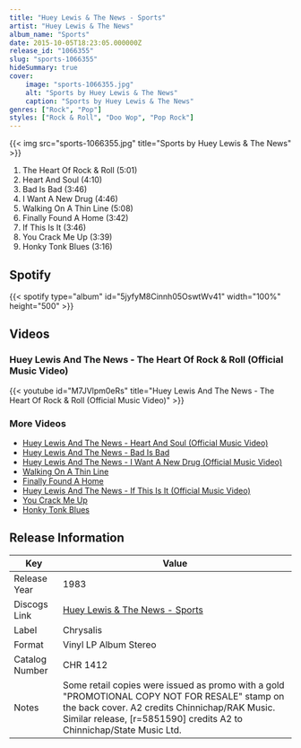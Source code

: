 ```yaml
---
title: "Huey Lewis & The News - Sports"
artist: "Huey Lewis & The News"
album_name: "Sports"
date: 2015-10-05T18:23:05.000000Z
release_id: "1066355"
slug: "sports-1066355"
hideSummary: true
cover:
    image: "sports-1066355.jpg"
    alt: "Sports by Huey Lewis & The News"
    caption: "Sports by Huey Lewis & The News"
genres: ["Rock", "Pop"]
styles: ["Rock & Roll", "Doo Wop", "Pop Rock"]
---
```


{{< img src="sports-1066355.jpg" title="Sports by Huey Lewis & The News" >}}

<!-- section break -->

1. The Heart Of Rock & Roll (5:01)
2. Heart And Soul (4:10)
3. Bad Is Bad (3:46)
4. I Want A New Drug (4:46)
5. Walking On A Thin Line (5:08)
6. Finally Found A Home (3:42)
7. If This Is It (3:46)
8. You Crack Me Up (3:39)
9. Honky Tonk Blues (3:16)

<!-- section break -->


## Spotify
{{< spotify type="album" id="5jyfyM8Cinnh05OswtWv41" width="100%" height="500" >}}



## Videos
### Huey Lewis And The News - The Heart Of Rock & Roll (Official Music Video)
{{< youtube id="M7JVlpm0eRs" title="Huey Lewis And The News - The Heart Of Rock & Roll (Official Music Video)" >}}<br>

### More Videos

- [Huey Lewis And The News - Heart And Soul (Official Music Video)](https://www.youtube.com/watch?v=8TdaXhpjHws)
- [Huey Lewis And The News - Bad Is Bad](https://www.youtube.com/watch?v=7CscPTI8fwA)
- [Huey Lewis And The News - I Want A New Drug (Official Music Video)](https://www.youtube.com/watch?v=N6uEMOeDZsA)
- [Walking On A Thin Line](https://www.youtube.com/watch?v=VVE9Kj1o4ig)
- [Finally Found A Home](https://www.youtube.com/watch?v=-DQ3ZKyKd0g)
- [Huey Lewis And The News - If This Is It (Official Music Video)](https://www.youtube.com/watch?v=AaTQAaJWW54)
- [You Crack Me Up](https://www.youtube.com/watch?v=-Z6WHizfg8U)
- [Honky Tonk Blues](https://www.youtube.com/watch?v=ko-w5e4-mbw)


## Release Information
|  Key           | Value                                                |
| ---------------| ---------------------------------------------------- |
| Release Year   | 1983                                   |
| Discogs Link   | [Huey Lewis & The News - Sports](https://www.discogs.com/release/1066355-Huey-Lewis-And-The-News-Sports) |
| Label          | Chrysalis |
| Format         | Vinyl LP Album Stereo |
| Catalog Number | CHR 1412 |
| Notes | Some retail copies were issued as promo with a gold "PROMOTIONAL COPY NOT FOR RESALE" stamp on the back cover.  A2 credits Chinnichap/RAK Music. Similar release, [r=5851590] credits A2 to Chinnichap/State Music Ltd. |